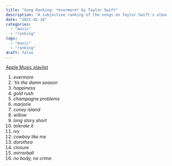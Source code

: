 ```yaml
---
title: "Song Ranking: *evermore* by Taylor Swift"
description: "A subjective ranking of the songs on Taylor Swift's album, *evermore*."
date: "2021-01-24"
categories:
  - "music"
  - "ranking"
tags:
  - "music"
  - "ranking"
draft: false
---
```


[Apple Music playlist](https://music.apple.com/us/playlist/ranked-evermore/pl.u-yxZlFBRbX60)

1. *evermore*
1. *'tis the damn season*
1. *happiness*
1. *gold rush*
1. *champagne problems*
1. *marjorie*
1. *coney island*
1. *willow*
1. *long story short*
1. *tolerate it*
1. *ivy*
1. *cowboy like me*
1. *dorothea*
1. *closure*
1. *mirrorball*
1. *no body, no crime*